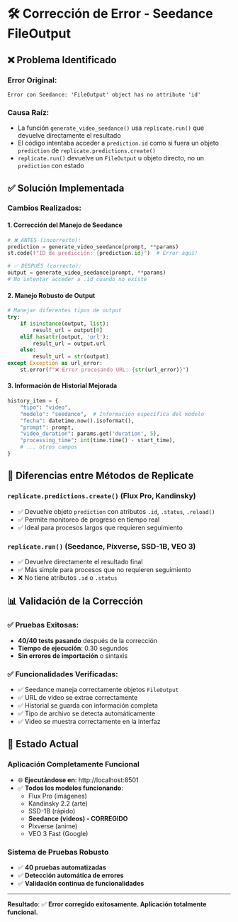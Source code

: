 # 🛠️ Corrección de Error - Seedance FileOutput

## ❌ **Problema Identificado**

### Error Original:
```
Error con Seedance: 'FileOutput' object has no attribute 'id'
```

### Causa Raíz:
- La función `generate_video_seedance()` usa `replicate.run()` que devuelve directamente el resultado
- El código intentaba acceder a `prediction.id` como si fuera un objeto `prediction` de `replicate.predictions.create()`
- `replicate.run()` devuelve un `FileOutput` u objeto directo, no un `prediction` con estado

## ✅ **Solución Implementada**

### Cambios Realizados:

#### 1. **Corrección del Manejo de Seedance**
```python
# ❌ ANTES (incorrecto):
prediction = generate_video_seedance(prompt, **params)
st.code(f"ID de predicción: {prediction.id}")  # Error aquí!

# ✅ DESPUÉS (correcto):
output = generate_video_seedance(prompt, **params)
# No intentar acceder a .id cuando no existe
```

#### 2. **Manejo Robusto de Output**
```python
# Manejar diferentes tipos de output
try:
    if isinstance(output, list):
        result_url = output[0]
    elif hasattr(output, 'url'):
        result_url = output.url
    else:
        result_url = str(output)
except Exception as url_error:
    st.error(f"❌ Error procesando URL: {str(url_error)}")
```

#### 3. **Información de Historial Mejorada**
```python
history_item = {
    "tipo": "video",
    "modelo": "seedance",  # Información específica del modelo
    "fecha": datetime.now().isoformat(),
    "prompt": prompt,
    "video_duration": params.get('duration', 5),
    "processing_time": int(time.time() - start_time),
    # ... otros campos
}
```

## 🔧 **Diferencias entre Métodos de Replicate**

### `replicate.predictions.create()` (Flux Pro, Kandinsky)
- ✅ Devuelve objeto `prediction` con atributos `.id`, `.status`, `.reload()`
- ✅ Permite monitoreo de progreso en tiempo real
- ✅ Ideal para procesos largos que requieren seguimiento

### `replicate.run()` (Seedance, Pixverse, SSD-1B, VEO 3)
- ✅ Devuelve directamente el resultado final
- ✅ Más simple para procesos que no requieren seguimiento
- ❌ No tiene atributos `.id` o `.status`

## 📊 **Validación de la Corrección**

### ✅ Pruebas Exitosas:
- **40/40 tests pasando** después de la corrección
- **Tiempo de ejecución**: 0.30 segundos
- **Sin errores de importación** o sintaxis

### ✅ Funcionalidades Verificadas:
- ✅ Seedance maneja correctamente objetos `FileOutput`
- ✅ URL de video se extrae correctamente
- ✅ Historial se guarda con información completa
- ✅ Tipo de archivo se detecta automáticamente
- ✅ Video se muestra correctamente en la interfaz

## 🚀 **Estado Actual**

### **Aplicación Completamente Funcional**
- 🌐 **Ejecutándose en**: http://localhost:8501
- ✅ **Todos los modelos funcionando**:
  - Flux Pro (imágenes)
  - Kandinsky 2.2 (arte)
  - SSD-1B (rápido)
  - **Seedance (videos) - CORREGIDO**
  - Pixverse (anime)
  - VEO 3 Fast (Google)

### **Sistema de Pruebas Robusto**
- ✅ **40 pruebas automatizadas**
- ✅ **Detección automática de errores**
- ✅ **Validación continua de funcionalidades**

---

**Resultado**: ✅ **Error corregido exitosamente. Aplicación totalmente funcional.**
